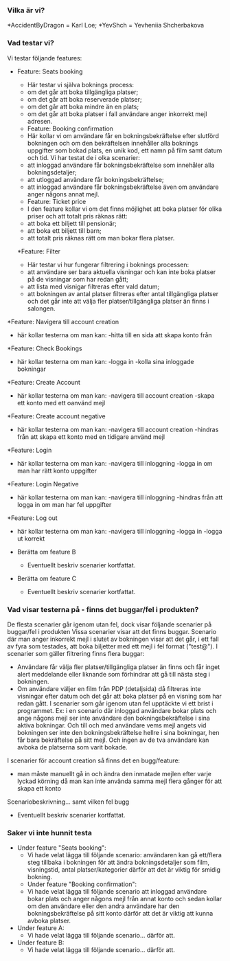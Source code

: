 ### Vilka är vi?
*AccidentByDragon = Karl Loe;
*YevShch = Yevheniia Shcherbakova
### Vad testar vi?
Vi testar följande features:
* Feature: Seats booking
  *  Här testar vi själva boknings process:
  - om det går att boka tillgängliga platser;
  - om det går att boka reserverade platser;
  - om det går att boka mindre än en plats;
  - om det går att boka platser i fall användare anger inkorrekt mejl adresen.

  * Feature: Booking confirmation
  * Här kollar vi om användare får en bokningsbekräftelse efter slutförd bokningen och om den bekräftelsen innehåller alla boknings uppgifter som bokad plats, en unik kod, ett namn på film samt datum och tid. Vi har testat de i olka scenarier:
  - att inloggad användare får bokningsbekräftelse som innehåler alla bokningsdetaljer; 
  - att utloggad användare får bokningsbekräftelse; 
  - att inloggad användare får bokningsbekräftelse även om användare anger någons annat mejl.

  * Feature: Ticket price
  * I den feature kollar vi om det finns möjlighet att boka platser för olika priser och att totalt pris räknas rätt:
  - att boka ett biljett till pensionär;
  - att boka ett biljett till barn;
  - att totalt pris räknas rätt om man bokar flera platser.

  *Feature: Filter
  * Här testar vi hur fungerar filtrering i boknings processen:
  - att användare ser bara aktuella visningar och kan inte boka platser på de visningar som har redan gått;
  - att lista med visnigar filtreras efter vald datum; 
  - att bokningen av antal platser filtreras efter antal tillgängliga platser och det går inte att välja fler platser/tillgängliga platser än finns i salongen.

 *Feature: Navigera till account creation
 * här kollar testerna om man kan:
  -hitta till en sida att skapa konto från
   
 *Feature: Check Bookings
 * här kollar testerna om man kan:
  -logga in
  -kolla sina inloggade bokningar
   
  *Feature: Create Account
 * här kollar testerna om man kan:
  -navigera till account creation
  -skapa ett konto med ett oanvänd mejl
   
*Feature: Create account negative
 * här kollar testerna om man kan:
  -navigera till account creation
  -hindras från att skapa ett konto med en tidigare använd mejl

*Feature: Login
 * här kollar testerna om man kan:
  -navigera till inloggning
  -logga in om man har rätt konto uppgifter

*Feature: Login Negative
 * här kollar testerna om man kan:
  -navigera till inloggning
  -hindras från att logga in om man har fel uppgifter

*Feature: Log out
 * här kollar testerna om man kan:
  -navigera till inloggning
  -logga in
  -logga ut korrekt

* Berätta om feature B
  * Eventuellt beskriv scenarier kortfattat.
* Berätta om feature C
  * Eventuellt beskriv scenarier kortfattat.

 ### Vad visar testerna på - finns det buggar/fel i produkten? 
 De flesta scenarier går igenom utan fel, dock visar följande scenarier på buggar/fel i produkten
 Vissa scenarier visar att det finns buggar.
 Scenario där man anger inkorrekt mejl i slutet av bokningen visar att det går, i ett fall av fyra som testades, att boka biljetter med ett mejl i fel format ("test@"). 
 I scenarier som gäller filtrering finns flera buggar: 
 - Användare får välja fler platser/tillgängliga platser än finns och får inget alert meddelande eller liknande som förhindrar att gå till nästa steg i bokningen. 
 - Om användare väljer en film från PDP (detaljsida) då filtreras inte visningar efter datum och det går att boka platser på en visning som har redan gått. 
 I scenarier som går igenom utan fel upptäckte vi ett brist i programmet. Ex: i en scenario där inloggad användare bokar plats och ange någons mejl ser inte användare den bokningsbekräftelse i sina aktiva bokningar. Och till och med användare vems mejl angets vid bokningen ser inte den bokningsbekräftelse hellre i sina bokningar, hen får bara bekräftelse på sitt mejl. Och ingen av de tva användare kan avboka de platserna som varit bokade.

I scenarier för account creation så finns det en bugg/feature:
- man måste manuellt gå in och ändra den inmatade mejlen efter varje lyckad körning då man kan inte använda samma mejl flera gånger för att skapa ett konto

Scenariobeskrivning... samt vilken fel bugg
* Eventuellt beskriv scenarier kortfattat.

### Saker vi inte hunnit testa
* Under feature "Seats booking":
  * Vi hade velat lägga till följande scenario: användaren kan gå ett/flera steg tillbaka i bokningen för att ändra bokningsdetaljer som film, visningstid, antal platser/kategorier därför att det är viktig för smidig bokning. 
  * Under feature "Booking confirmation":
  * Vi hade velat lägga till följande scenario att inloggad användare bokar plats och anger någons mejl från annat konto och sedan kollar om den användare eller den andra användare har den bokningsbekräftelse på sitt konto därför att det är viktig att kunna avboka platser. 
* Under feature A:
  * Vi hade velat lägga till följande scenario... därför att.
* Under feature B:
  * Vi hade velat lägga till följande scenario... därför att.
